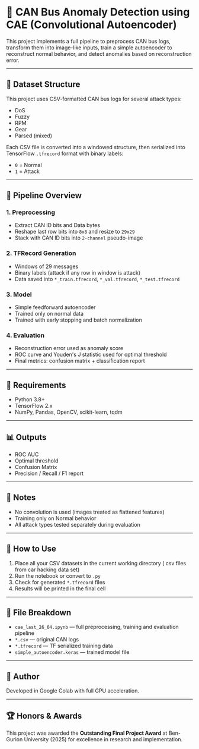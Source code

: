 # 🧠 CAN Bus Anomaly Detection using CAE (Convolutional Autoencoder)

This project implements a full pipeline to preprocess CAN bus logs, transform them into image-like inputs, train a simple autoencoder to reconstruct normal behavior, and detect anomalies based on reconstruction error.

---

## 📁 Dataset Structure

This project uses CSV-formatted CAN bus logs for several attack types:

- DoS
- Fuzzy
- RPM
- Gear
- Parsed (mixed)

Each CSV file is converted into a windowed structure, then serialized into TensorFlow `.tfrecord` format with binary labels:
- `0` = Normal
- `1` = Attack

---

## 🚀 Pipeline Overview

### 1. Preprocessing
- Extract CAN ID bits and Data bytes
- Reshape last row bits into `8x8` and resize to `29x29`
- Stack with CAN ID bits into `2-channel` pseudo-image

### 2. TFRecord Generation
- Windows of 29 messages
- Binary labels (attack if any row in window is attack)
- Data saved into `*_train.tfrecord`, `*_val.tfrecord`, `*_test.tfrecord`

### 3. Model
- Simple feedforward autoencoder
- Trained only on normal data
- Trained with early stopping and batch normalization

### 4. Evaluation
- Reconstruction error used as anomaly score
- ROC curve and Youden's J statistic used for optimal threshold
- Final metrics: confusion matrix + classification report

---

## 🔧 Requirements

- Python 3.8+
- TensorFlow 2.x
- NumPy, Pandas, OpenCV, scikit-learn, tqdm

---

## 📊 Outputs

- ROC AUC
- Optimal threshold
- Confusion Matrix
- Precision / Recall / F1 report

---

## 📎 Notes

- No convolution is used (images treated as flattened features)
- Training only on Normal behavior
- All attack types tested separately during evaluation

---

## 🧪 How to Use

1. Place all your CSV datasets in the current working directory ( csv files from car hacking data set) 
2. Run the notebook or convert to `.py`
3. Check for generated `*.tfrecord` files
4. Results will be printed in the final cell

---

## 📁 File Breakdown

- `cae_last_26_04.ipynb` — full preprocessing, training and evaluation pipeline
- `*.csv` — original CAN logs
- `*.tfrecord` — TF serialized training data
- `simple_autoencoder.keras` — trained model file

---

## 🧠 Author

Developed in Google Colab with full GPU acceleration.

---

## 🏆 Honors & Awards

This project was awarded the **Outstanding Final Project Award** at Ben-Gurion University (2025) for excellence in research and implementation.
